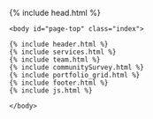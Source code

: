 <!DOCTYPE html>
<html>

  {% include head.html %}


    <body id="page-top" class="index">

    {% include header.html %}
    {% include services.html %}
    {% include team.html %}        
    {% include communitySurvey.html %}    
    {% include portfolio_grid.html %}
    {% include footer.html %}
    {% include js.html %}

    </body>
</html>
